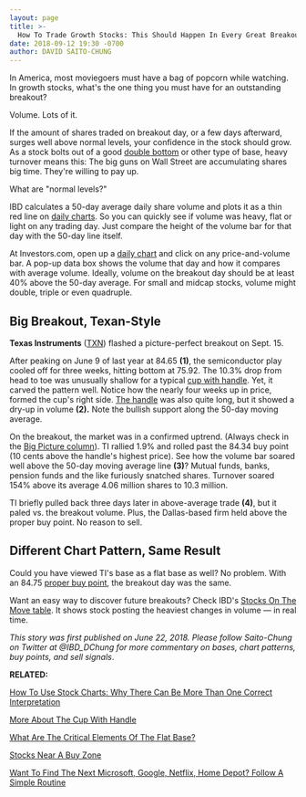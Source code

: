 ```yaml
---
layout: page
title: >-
  How To Trade Growth Stocks: This Should Happen In Every Great Breakout
date: 2018-09-12 19:30 -0700
author: DAVID SAITO-CHUNG
---
```





In America, most moviegoers must have a bag of popcorn while watching. In growth stocks, what's the one thing you must have for an outstanding breakout?




Volume. Lots of it.


If the amount of shares traded on breakout day, or a few days afterward, surges well above normal levels, your confidence in the stock should grow. As a stock bolts out of a good [double bottom](https://www.investors.com/how-to-invest/investors-corner/what-is-double-bottom-base-biotech-stocks/) or other type of base, heavy turnover means this: The big guns on Wall Street are accumulating shares big time. They're willing to pay up.


What are "normal levels?"


IBD calculates a 50-day average daily share volume and plots it as a thin red line on [daily charts](https://research.investors.com/stock-charts/nasdaq-nasdaq-composite-0ndqc.htm?cht=pvc&type=DAILY). So you can quickly see if volume was heavy, flat or light on any trading day. Just compare the height of the volume bar for that day with the 50-day line itself.


At Investors.com, open up a [daily chart](https://research.investors.com/stock-charts/nasdaq-nasdaq-composite-0ndqc.htm?cht=pvc&type=DAILY) and click on any price-and-volume bar. A pop-up data box shows the volume that day and how it compares with average volume. Ideally, volume on the breakout day should be at least 40% above the 50-day average. For small and midcap stocks, volume might double, triple or even quadruple.


Big Breakout, Texan-Style
-------------------------


**Texas Instruments** ([TXN](https://research.investors.com/quote.aspx?symbol=TXN)) flashed a picture-perfect breakout on Sept. 15.


After peaking on June 9 of last year at 84.65 **(1)**, the semiconductor play cooled off for three weeks, hitting bottom at 75.92. The 10.3% drop from head to toe was unusually shallow for a typical [cup with handle](https://www.investors.com/how-to-invest/investors-corner/the-basics-how-to-analyze-a-stocks-cup-with-handle/). Yet, it carved the pattern well. Notice how the nearly four weeks up in price, formed the cup's right side. [The handle](https://www.investors.com/how-to-invest/investors-corner/the-basics-spot-traits-of-proper-handles-on-cup-patterns/) was also quite long, but it showed a dry-up in volume **(2).** Note the bullish support along the 50-day moving average.


On the breakout, the market was in a confirmed uptrend. (Always check in the [Big Picture column](https://www.investors.com/category/market-trend/the-big-picture/)). TI rallied 1.9% and rolled past the 84.34 buy point (10 cents above the handle's highest price). See how the volume bar soared well above the 50-day moving average line **(3)**? Mutual funds, banks, pension funds and the like furiously snatched shares. Turnover soared 154% above its average 4.06 million shares to 10.3 million.


TI briefly pulled back three days later in above-average trade **(4)**, but it paled vs. the breakout volume. Plus, the Dallas-based firm held above the proper buy point. No reason to sell.


Different Chart Pattern, Same Result
------------------------------------


Could you have viewed TI's base as a flat base as well? No problem. With an 84.75 [proper buy point](https://www.investors.com/how-to-invest/investors-corner/chart-reading-basics-how-a-buy-point-marks-a-time-of-opportunity/), the breakout day was the same.


Want an easy way to discover future breakouts? Check IBD's [Stocks On The Move table](https://research.investors.com/stocksonthemove.aspx). It shows stock posting the heaviest changes in volume — in real time.


*This story was first published on June 22, 2018. Please follow Saito-Chung on Twitter at @IBD\_DChung for more commentary on bases, chart patterns, buy points, and sell signals*.


**RELATED:**


[How To Use Stock Charts: Why There Can Be More Than One Correct Interpretation](https://www.investors.com/how-to-invest/investors-corner/stock-charts-best-growth-stocks-marcel-proust/)


[More About The Cup With Handle](https://www.investors.com/how-to-invest/investors-corner/the-basics-how-to-analyze-a-stocks-cup-with-handle/)


[What Are The Critical Elements Of The Flat Base?](https://www.investors.com/how-to-invest/investors-corner/when-to-buy-the-basics-of-a-flat-base-a-super-growth-stock-pattern/)


[Stocks Near A Buy Zone](https://www.investors.com/category/stock-lists/stocks-near-a-buy-zone/)


[Want To Find The Next Microsoft, Google, Netflix, Home Depot? Follow A Simple Routine](https://www.investors.com/research/ibd-stock-analysis/how-to-invest-in-the-stock-market-start-with-a-simple-routine/)




